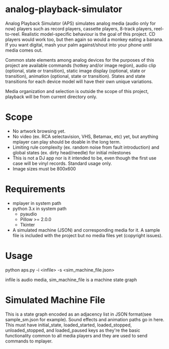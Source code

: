 # analog-playback-simulator

Analog Playback Simulator (APS) simulates analog media (audio only for now) players such as record players, cassette players, 8-track players, reel-to-reel. Realistic model-specific behaviour is the goal of this project. CD players would work too, but then again so would a monkey eating a banana. If you want digital, mash your palm against/shout into your phone until media comes out.

Common state elements among analog devices for the purposes of this project are available commands (hotkey and/or image region), audio clip (optional, state or transition), static image display (optional, state or transition), animation (optional, state or transition). States and state transitions for each device model will have their own unique variations.

Media organization and selection is outside the scope of this project, playback will be from current directory only.

# Scope
* No artwork browsing yet. 
* No video (ex. RCA selectavision, VHS, Betamax, etc) yet, but anything mplayer can play should be doable in the long term.
* Limiting rule complexity (ex. random noise from fault introduction) and global states (ex. dirty head/needle) for initial milestones
* This is not a DJ app nor is it intended to be, even though the first use case will be vinyl records. Standard usage only.
* Image sizes must be 800x600

# Requirements
* mplayer in system path
* python 3.x in system path
    * pyaudio
    * Pillow >= 2.0.0
    * Tkinter
* A simulated machine (JSON) and corresponding media for it. A sample file is included with the project but no media files yet (copyright issues).  

# Usage
python aps.py -i \<infile\> -s \<sim_machine_file.json\>

infile is audio media, sim_machine_file is a machine state graph

# Simulated Machine File
This is a state graph encoded as an adjacency list in JSON format(see sample_sm.json for example).
Sound effects and animation paths go in here. This must have initial_state, loaded_started, loaded_stopped, unloaded_stopped, and loaded_paused keys as they're the basic functionality common to all media players and they are used to send commands to mplayer.
